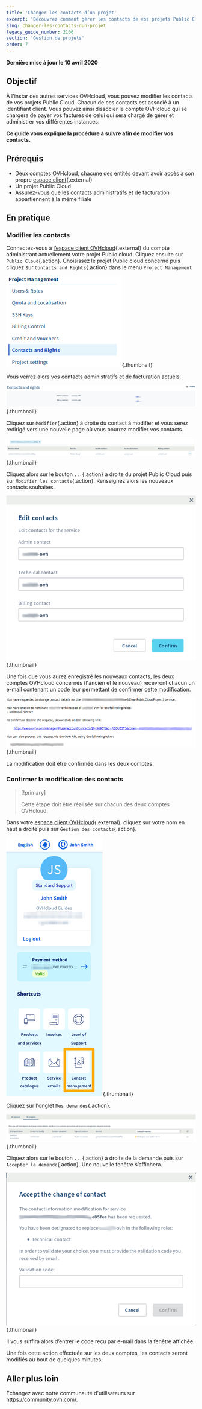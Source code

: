 ```yaml
---
title: 'Changer les contacts d’un projet'
excerpt: 'Découvrez comment gérer les contacts de vos projets Public Cloud'
slug: changer-les-contacts-dun-projet
legacy_guide_number: 2106
section: 'Gestion de projets'
order: 7
---
```


**Dernière mise à jour le 10 avril 2020**

## Objectif

À l'instar des autres services OVHcloud, vous pouvez modifier les contacts de vos projets Public Cloud. Chacun de ces contacts est associé à un identifiant client. 
Vous pouvez ainsi dissocier le compte OVHcloud qui se chargera de payer vos factures de celui qui sera chargé de gérer et administrer vos différentes instances.

**Ce guide vous explique la procédure à suivre afin de modifier vos contacts.**

## Prérequis

- Deux comptes OVHcloud, chacune des entités devant avoir accès à son propre [espace client](https://www.ovh.com/auth/?action=gotomanager){.external}
- Un projet Public Cloud
- Assurez-vous que les contacts administratifs et de facturation appartiennent à la même filiale

## En pratique

### Modifier les contacts

Connectez-vous à [l’espace client OVHcloud](https://www.ovh.com/auth/?action=gotomanager){.external} du compte administrant actuellement votre projet Public cloud. Cliquez ensuite sur `Public Cloud`{.action}. Choisissez le projet Public cloud concerné puis cliquez sur `Contacts and Rights`{.action} dans le menu `Project Management`

![changement contacts](images/contact.png){.thumbnail}

Vous verrez alors vos contacts administratifs et de facturation actuels.

![changement contacts](images/contact1.png){.thumbnail}

Cliquez sur `Modifier`{.action} à droite du contact à modifier et vous serez redirigé vers une nouvelle page où vous pourrez modifier vos contacts.

![changement contacts](images/contactchange.png){.thumbnail}

Cliquez alors sur le bouton `...`{.action} à droite du projet Public Cloud puis sur `Modifier les contacts`{.action}. Renseignez alors les nouveaux contacts souhaités.

![changement contacts](images/contactchange1.png){.thumbnail}

Une fois que vous aurez enregistré les nouveaux contacts, les deux comptes OVHcloud concernés (l'ancien et le nouveau) recevront chacun un e-mail contenant un code leur permettant de confirmer cette modification.

![changement contacts](images/contactchange2.png){.thumbnail}

La modification doit être confirmée dans les deux comptes.

### Confirmer la modification des contacts

> [!primary]
>
> Cette étape doit être réalisée sur chacun des deux comptes OVHcloud.
>

Dans votre [espace client OVHcloud](https://www.ovh.com/auth/?action=gotomanager){.external}, cliquez sur votre nom en haut à droite puis sur `Gestion des contacts`{.action}.

![hub gestion des contacts](images/hub-contacts.png){.thumbnail}

Cliquez sur l'onglet `Mes demandes`{.action}.

![changement contacts](images/controlpanel1.png){.thumbnail}

Cliquez alors sur le bouton `...`{.action} à droite de la demande puis sur `Accepter la demande`{.action}. Une nouvelle fenêtre s’affichera.

![changement contacts](images/contactchange3.png){.thumbnail}

Il vous suffira alors d’entrer le code reçu par e-mail dans la fenêtre affichée.

Une fois cette action effectuée sur les deux comptes, les contacts seront modifiés au bout de quelques minutes.

## Aller plus loin

Échangez avec notre communauté d'utilisateurs sur <https://community.ovh.com/>.
